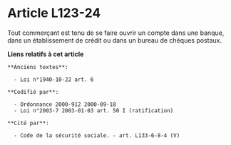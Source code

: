 # Article L123-24

Tout commerçant est tenu de se faire ouvrir un compte dans une banque, dans un établissement de crédit ou dans un bureau de
chèques postaux.

**Liens relatifs à cet article**

	**Anciens textes**:

	  - Loi n°1940-10-22 art. 6

	**Codifié par**:

	  - Ordonnance 2000-912 2000-09-18
	  - Loi n°2003-7 2003-01-03 art. 50 I (ratification)

	**Cité par**:

	  - Code de la sécurité sociale. - art. L133-6-8-4 (V)
